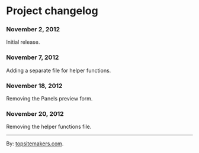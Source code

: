 # Project changelog

### November 2, 2012

Initial release.

### November 7, 2012

Adding a separate file for helper functions.

### November 18, 2012

Removing the Panels preview form.

### November 20, 2012

Removing the helper functions file.

<hr>

By: [topsitemakers.com](http://www.topsitemakers.com).
